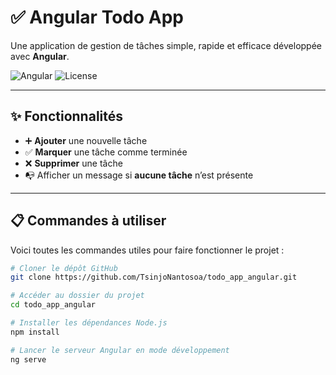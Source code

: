 # ✅ Angular Todo App

Une application de gestion de tâches simple, rapide et efficace développée avec **Angular**.

![Angular](https://img.shields.io/badge/Made%20with-Angular-DD0031?style=for-the-badge&logo=angular)
![License](https://img.shields.io/badge/license-MIT-green?style=for-the-badge)

---

## ✨ Fonctionnalités

- ➕ **Ajouter** une nouvelle tâche
- ✅ **Marquer** une tâche comme terminée
- ❌ **Supprimer** une tâche
- 📭 Afficher un message si **aucune tâche** n’est présente

---

## 📋 Commandes à utiliser

Voici toutes les commandes utiles pour faire fonctionner le projet :

```bash
# Cloner le dépôt GitHub
git clone https://github.com/TsinjoNantosoa/todo_app_angular.git

# Accéder au dossier du projet
cd todo_app_angular

# Installer les dépendances Node.js
npm install

# Lancer le serveur Angular en mode développement
ng serve
